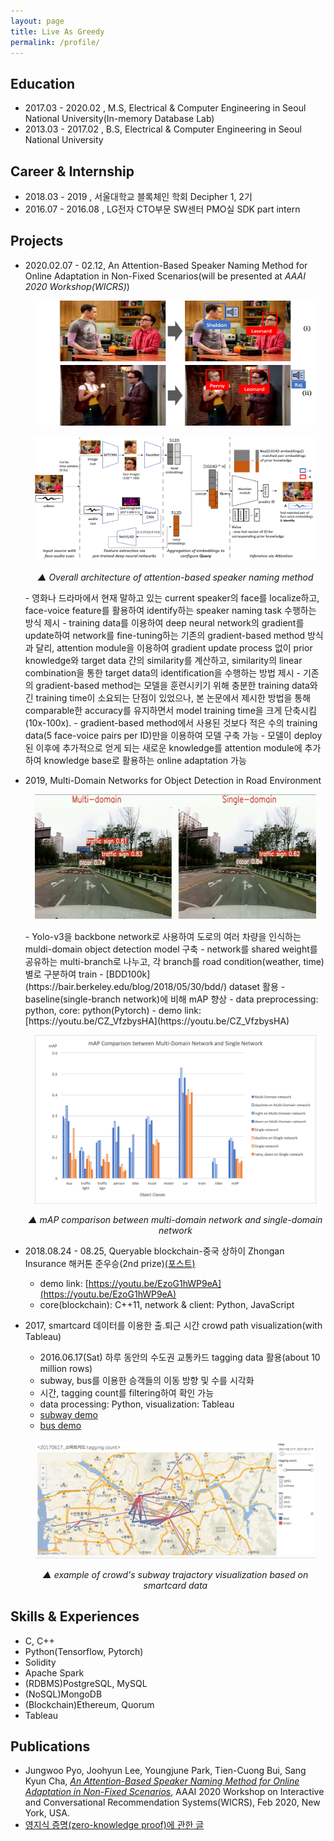```yaml
---
layout: page
title: Live As Greedy
permalink: /profile/
---
```


## Education

* 2017.03 - 2020.02 , M.S, Electrical & Computer Engineering in Seoul National University(In-memory Database Lab)
* 2013.03 - 2017.02 , B.S, Electrical & Computer Engineering in Seoul National University

## Career & Internship

* 2018.03 - 2019    , 서울대학교 블록체인 학회 Decipher 1, 2기
* 2016.07 - 2016.08 , LG전자 CTO부문 SW센터 PMO실 SDK part intern 

## Projects

* 2020.02.07 - 02.12, An Attention-Based Speaker Naming Method for Online Adaptation in Non-Fixed Scenarios(will be presented at *AAAI 2020 Workshop(WICRS)*)
    <p align="center" padding="1em 0 1em 0">
      <img src="/files/profile/speaker_naming.png" alt="speaker naming" width="450" height="200"/>
    </p>
    <p align="center" padding="1em 0 1em 0">
      <img src="/files/profile/speaker_naming_architecture.png" alt="speaker naming architecture" width="450" height="200"/>
    </p>
    <p align="center">
      <em> ▲ Overall architecture of attention-based speaker naming method</em>
    </p>
    - 영화나 드라마에서 현재 말하고 있는 current speaker의 face를 localize하고, face-voice feature를 활용하여 identify하는 speaker naming task 수행하는 방식 제시
    - training data를 이용하여 deep neural network의 gradient를 update하여 network를 fine-tuning하는 기존의 gradient-based method 방식과 달리, attention module을 이용하여 gradient update process 없이 prior knowledge와 target data 간의 similarity를 계산하고, similarity의 linear combination을 통한 target data의 identification을 수행하는 방법 제시
    - 기존의 gradient-based method는 모델을 훈련시키기 위해 충분한 training data와 긴 training time이 소요되는 단점이 있었으나, 본 논문에서 제시한 방법을 통해 comparable한 accuracy를 유지하면서 model training time을 크게 단축시킴(10x-100x).
    - gradient-based method에서 사용된 것보다 적은 수의 training data(5 face-voice pairs per ID)만을 이용하여 모델 구축 가능
    - 모델이 deploy된 이후에 추가적으로 얻게 되는 새로운 knowledge를 attention module에 추가하여 knowledge base로 활용하는 online adaptation 가능
* 2019, Multi-Domain Networks for Object Detection in Road Environment
    <p align="center" padding="1em 0 1em 0">
      <img src="/files/profile/example_mdnet.png" alt="mdnet" width="450" height="200"/>
    </p>
    - Yolo-v3을 backbone network로 사용하여 도로의 여러 차량을 인식하는 muldi-domain object detection model 구축
    - network를 shared weight를 공유하는 multi-branch로 나누고, 각 branch를 road condition(weather, time) 별로 구분하여 train
    - [BDD100k](https://bair.berkeley.edu/blog/2018/05/30/bdd/) dataset 활용
    - baseline(single-branch network)에 비해 mAP 향상
    - data preprocessing: python, core: python(Pytorch)
    - demo link: [https://youtu.be/CZ_VfzbysHA](https://youtu.be/CZ_VfzbysHA)
    <p align="center" padding="1em 0 1em 0">
      <img src="/files/profile/mAP_mdnet.png" alt="mAP comparison between multi-domain network and single-domain network" width="450"/>
    </p>
    <p align="center">
      <em> ▲ mAP comparison between multi-domain network and single-domain network</em>
    </p>

* 2018.08.24 - 08.25, Queryable blockchain-중국 상하이 Zhongan Insurance 해커톤 준우승(2nd prize)[(포스트)](/_posts/2018-08-26/2018-08-26-zhongan_hackathon.markdown)
    - demo link: [https://youtu.be/EzoG1hWP9eA](https://youtu.be/EzoG1hWP9eA)
    - core(blockchain): C++11, network & client: Python, JavaScript

* 2017, smartcard 데이터를 이용한 출.퇴근 시간 crowd path visualization(with Tableau)
    - 2016.06.17(Sat) 하루 동안의 수도권 교통카드 tagging data 활용(about 10 million rows)
    - subway, bus를 이용한 승객들의 이동 방향 및 수를 시각화
    - 시간, tagging count를 filtering하여 확인 가능
    - data processing: Python, visualization: Tableau
    - [subway demo](https://public.tableau.com/profile/.3518#!/vizhome/bus_v0_2/1?publish=yes)
    - [bus demo](https://public.tableau.com/profile/.3518#!/vizhome/bus_v0_2_onlybus/1?publish=yes)    
    <p align="center" padding="1em 0 1em 0">
      <img src="/files/profile/smartcard_subway.png" alt="example of visualization for smartcard:subway" width="450"/>
    </p>
    <p align="center">
      <em> ▲ example of crowd's subway trajactory visualization based on smartcard data </em>
    </p>

## Skills & Experiences

* C, C++
* Python(Tensorflow, Pytorch)
* Solidity
* Apache Spark
* (RDBMS)PostgreSQL, MySQL
* (NoSQL)MongoDB
* (Blockchain)Ethereum, Quorum
* Tableau

## Publications

* Jungwoo Pyo, Joohyun Lee, Youngjune Park, Tien-Cuong Bui, Sang Kyun Cha, [*An Attention-Based Speaker Naming Method for Online Adaptation in Non-Fixed Scenarios*](http://arxiv.org/abs/1912.00649), AAAI 2020 Workshop on Interactive and Conversational Recommendation Systems(WICRS), Feb 2020, New York, USA.
* [영지식 증명(zero-knowledge proof)에 관한 글](https://medium.com/decipher-media/zero-knowledge-proof-chapter-1-introduction-to-zero-knowledge-proof-zk-snarks-6475f5e9b17b) 


